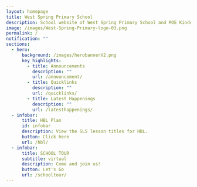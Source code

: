 ```yaml
---
layout: homepage
title: West Spring Primary School
description: School website of West Spring Primary School and MOE Kindergarten @ West Spring
image: /images/West-Spring-Primary-logo-03.png
permalink: /
notification: ""
sections:
  - hero:
      background: /images/herobannerV2.png
      key_highlights:
        - title: Announcements
          description: ""
          url: /announcement/
        - title: Quicklinks
          description: ""
          url: /quicklinks/
        - title: Latest Happenings
          description: ""
          url: /latesthappenings/
  - infobar:
      title: HBL Plan
      id: infobar
      description: View the SLS lesson titles for HBL.
      button: Click here
      url: /hbl/
  - infobar:
      title: SCHOOL TOUR
      subtitle: virtual
      description: Come and join us!
      button: Let's Go
      url: /schooltour/
---
```

